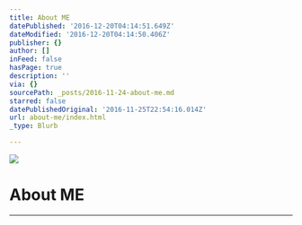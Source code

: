 ```yaml
---
title: About ME
datePublished: '2016-12-20T04:14:51.649Z'
dateModified: '2016-12-20T04:14:50.406Z'
publisher: {}
author: []
inFeed: false
hasPage: true
description: ''
via: {}
sourcePath: _posts/2016-11-24-about-me.md
starred: false
datePublishedOriginal: '2016-11-25T22:54:16.014Z'
url: about-me/index.html
_type: Blurb

---
```

![](https://the-grid-user-content.s3-us-west-2.amazonaws.com/1967e4b0-429c-4ed8-aea6-b9011b73d683.jpg)

# About ME

---